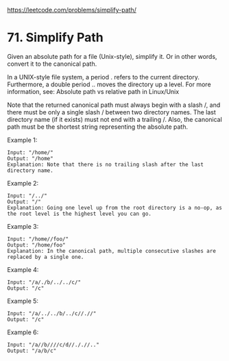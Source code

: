 https://leetcode.com/problems/simplify-path/

# 71. Simplify Path

Given an absolute path for a file (Unix-style), simplify it. Or in other words, convert it to the canonical path.

In a UNIX-style file system, a period . refers to the current directory. Furthermore, a double period .. moves the directory up a level. For more information, see: Absolute path vs relative path in Linux/Unix

Note that the returned canonical path must always begin with a slash /, and there must be only a single slash / between two directory names. The last directory name (if it exists) must not end with a trailing /. Also, the canonical path must be the shortest string representing the absolute path.

 

Example 1:

```
Input: "/home/"
Output: "/home"
Explanation: Note that there is no trailing slash after the last directory name.
```

Example 2:

```
Input: "/../"
Output: "/"
Explanation: Going one level up from the root directory is a no-op, as the root level is the highest level you can go.
```

Example 3:

```
Input: "/home//foo/"
Output: "/home/foo"
Explanation: In the canonical path, multiple consecutive slashes are replaced by a single one.
```

Example 4:

```
Input: "/a/./b/../../c/"
Output: "/c"
```

Example 5:

```
Input: "/a/../../b/../c//.//"
Output: "/c"
```
Example 6:

```
Input: "/a//b////c/d//././/.."
Output: "/a/b/c"
```